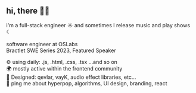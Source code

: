 
## hi, there 🏄‍♂️ <br/>
i'm a full-stack engineer ☼ and sometimes I release music and play shows ☾ <br/><br/>
software engineer at OSLabs <br/>
Bractlet SWE Series 2023, Featured Speaker <br/>

⚙️ using daily: .js, .html, .css, .tsx ...and so on <br/>
🌍 mostly active within the frontend community <br/>
💅 Designed: qevlar, vayK, audio effect libraries, etc… <br/>
💬 ping me about hyperpop, algorithms, UI design, branding, react <br/>
